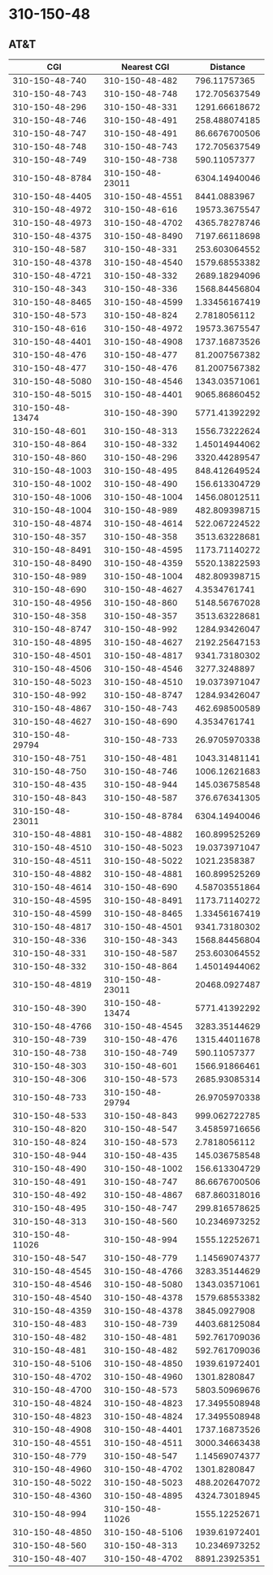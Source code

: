 # 310-150-48
## AT&T


| CGI | Nearest CGI | Distance |
|-----|-------------|----------|
| 310-150-48-740 | 310-150-48-482 | 796.11757365 |
| 310-150-48-743 | 310-150-48-748 | 172.705637549 |
| 310-150-48-296 | 310-150-48-331 | 1291.66618672 |
| 310-150-48-746 | 310-150-48-491 | 258.488074185 |
| 310-150-48-747 | 310-150-48-491 | 86.6676700506 |
| 310-150-48-748 | 310-150-48-743 | 172.705637549 |
| 310-150-48-749 | 310-150-48-738 | 590.11057377 |
| 310-150-48-8784 | 310-150-48-23011 | 6304.14940046 |
| 310-150-48-4405 | 310-150-48-4551 | 8441.0883967 |
| 310-150-48-4972 | 310-150-48-616 | 19573.3675547 |
| 310-150-48-4973 | 310-150-48-4702 | 4365.78278746 |
| 310-150-48-4375 | 310-150-48-8490 | 7197.66118698 |
| 310-150-48-587 | 310-150-48-331 | 253.603064552 |
| 310-150-48-4378 | 310-150-48-4540 | 1579.68553382 |
| 310-150-48-4721 | 310-150-48-332 | 2689.18294096 |
| 310-150-48-343 | 310-150-48-336 | 1568.84456804 |
| 310-150-48-8465 | 310-150-48-4599 | 1.33456167419 |
| 310-150-48-573 | 310-150-48-824 | 2.7818056112 |
| 310-150-48-616 | 310-150-48-4972 | 19573.3675547 |
| 310-150-48-4401 | 310-150-48-4908 | 1737.16873526 |
| 310-150-48-476 | 310-150-48-477 | 81.2007567382 |
| 310-150-48-477 | 310-150-48-476 | 81.2007567382 |
| 310-150-48-5080 | 310-150-48-4546 | 1343.03571061 |
| 310-150-48-5015 | 310-150-48-4401 | 9065.86860452 |
| 310-150-48-13474 | 310-150-48-390 | 5771.41392292 |
| 310-150-48-601 | 310-150-48-313 | 1556.73222624 |
| 310-150-48-864 | 310-150-48-332 | 1.45014944062 |
| 310-150-48-860 | 310-150-48-296 | 3320.44289547 |
| 310-150-48-1003 | 310-150-48-495 | 848.412649524 |
| 310-150-48-1002 | 310-150-48-490 | 156.613304729 |
| 310-150-48-1006 | 310-150-48-1004 | 1456.08012511 |
| 310-150-48-1004 | 310-150-48-989 | 482.809398715 |
| 310-150-48-4874 | 310-150-48-4614 | 522.067224522 |
| 310-150-48-357 | 310-150-48-358 | 3513.63228681 |
| 310-150-48-8491 | 310-150-48-4595 | 1173.71140272 |
| 310-150-48-8490 | 310-150-48-4359 | 5520.13822593 |
| 310-150-48-989 | 310-150-48-1004 | 482.809398715 |
| 310-150-48-690 | 310-150-48-4627 | 4.3534761741 |
| 310-150-48-4956 | 310-150-48-860 | 5148.56767028 |
| 310-150-48-358 | 310-150-48-357 | 3513.63228681 |
| 310-150-48-8747 | 310-150-48-992 | 1284.93426047 |
| 310-150-48-4895 | 310-150-48-4627 | 2192.25647153 |
| 310-150-48-4501 | 310-150-48-4817 | 9341.73180302 |
| 310-150-48-4506 | 310-150-48-4546 | 3277.3248897 |
| 310-150-48-5023 | 310-150-48-4510 | 19.0373971047 |
| 310-150-48-992 | 310-150-48-8747 | 1284.93426047 |
| 310-150-48-4867 | 310-150-48-743 | 462.698500589 |
| 310-150-48-4627 | 310-150-48-690 | 4.3534761741 |
| 310-150-48-29794 | 310-150-48-733 | 26.9705970338 |
| 310-150-48-751 | 310-150-48-481 | 1043.31481141 |
| 310-150-48-750 | 310-150-48-746 | 1006.12621683 |
| 310-150-48-435 | 310-150-48-944 | 145.036758548 |
| 310-150-48-843 | 310-150-48-587 | 376.676341305 |
| 310-150-48-23011 | 310-150-48-8784 | 6304.14940046 |
| 310-150-48-4881 | 310-150-48-4882 | 160.899525269 |
| 310-150-48-4510 | 310-150-48-5023 | 19.0373971047 |
| 310-150-48-4511 | 310-150-48-5022 | 1021.2358387 |
| 310-150-48-4882 | 310-150-48-4881 | 160.899525269 |
| 310-150-48-4614 | 310-150-48-690 | 4.58703551864 |
| 310-150-48-4595 | 310-150-48-8491 | 1173.71140272 |
| 310-150-48-4599 | 310-150-48-8465 | 1.33456167419 |
| 310-150-48-4817 | 310-150-48-4501 | 9341.73180302 |
| 310-150-48-336 | 310-150-48-343 | 1568.84456804 |
| 310-150-48-331 | 310-150-48-587 | 253.603064552 |
| 310-150-48-332 | 310-150-48-864 | 1.45014944062 |
| 310-150-48-4819 | 310-150-48-23011 | 20468.0927487 |
| 310-150-48-390 | 310-150-48-13474 | 5771.41392292 |
| 310-150-48-4766 | 310-150-48-4545 | 3283.35144629 |
| 310-150-48-739 | 310-150-48-476 | 1315.44011678 |
| 310-150-48-738 | 310-150-48-749 | 590.11057377 |
| 310-150-48-303 | 310-150-48-601 | 1566.91866461 |
| 310-150-48-306 | 310-150-48-573 | 2685.93085314 |
| 310-150-48-733 | 310-150-48-29794 | 26.9705970338 |
| 310-150-48-533 | 310-150-48-843 | 999.062722785 |
| 310-150-48-820 | 310-150-48-547 | 3.45859716656 |
| 310-150-48-824 | 310-150-48-573 | 2.7818056112 |
| 310-150-48-944 | 310-150-48-435 | 145.036758548 |
| 310-150-48-490 | 310-150-48-1002 | 156.613304729 |
| 310-150-48-491 | 310-150-48-747 | 86.6676700506 |
| 310-150-48-492 | 310-150-48-4867 | 687.860318016 |
| 310-150-48-495 | 310-150-48-747 | 299.816578625 |
| 310-150-48-313 | 310-150-48-560 | 10.2346973252 |
| 310-150-48-11026 | 310-150-48-994 | 1555.12252671 |
| 310-150-48-547 | 310-150-48-779 | 1.14569074377 |
| 310-150-48-4545 | 310-150-48-4766 | 3283.35144629 |
| 310-150-48-4546 | 310-150-48-5080 | 1343.03571061 |
| 310-150-48-4540 | 310-150-48-4378 | 1579.68553382 |
| 310-150-48-4359 | 310-150-48-4378 | 3845.0927908 |
| 310-150-48-483 | 310-150-48-739 | 4403.68125084 |
| 310-150-48-482 | 310-150-48-481 | 592.761709036 |
| 310-150-48-481 | 310-150-48-482 | 592.761709036 |
| 310-150-48-5106 | 310-150-48-4850 | 1939.61972401 |
| 310-150-48-4702 | 310-150-48-4960 | 1301.8280847 |
| 310-150-48-4700 | 310-150-48-573 | 5803.50969676 |
| 310-150-48-4824 | 310-150-48-4823 | 17.3495508948 |
| 310-150-48-4823 | 310-150-48-4824 | 17.3495508948 |
| 310-150-48-4908 | 310-150-48-4401 | 1737.16873526 |
| 310-150-48-4551 | 310-150-48-4511 | 3000.34663438 |
| 310-150-48-779 | 310-150-48-547 | 1.14569074377 |
| 310-150-48-4960 | 310-150-48-4702 | 1301.8280847 |
| 310-150-48-5022 | 310-150-48-5023 | 488.202647072 |
| 310-150-48-4360 | 310-150-48-4895 | 4324.73018945 |
| 310-150-48-994 | 310-150-48-11026 | 1555.12252671 |
| 310-150-48-4850 | 310-150-48-5106 | 1939.61972401 |
| 310-150-48-560 | 310-150-48-313 | 10.2346973252 |
| 310-150-48-407 | 310-150-48-4702 | 8891.23925351 |
